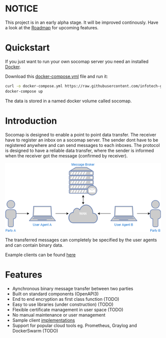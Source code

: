 # NOTICE

This project is in an early alpha stage.
It will be improved continously.
Have a look at the [Roadmap](https://github.com/infotech-gmbh/socomap/wiki/Roadmap) for upcoming
features.

# Quickstart

If you just want to run your own socomap server you need an installed [Docker](https://www.docker.com/get-started).

Download this [docker-compose.yml](https://github.com/infotech-gmbh/socomap-samples/blob/master/samples/server/docker-compose.yml) file and run it:

```sh
curl -o docker-compose.yml https://raw.githubusercontent.com/infotech-gmbh/socomap-samples/master/samples/server/docker-compose.yml
docker-compose up
```

The data is stored in a named docker volume called socomap.

# Introduction

Socomap is designed to enable a point to point data transfer.
The receiver have to register an inbox on a socomap server.
The sender dont have to be registered anywhere and can send
messages to each inboxes.
The protocol is designed to have a reliable data transfer, where
the sender is informed when the receiver got the message (confirmed by receiver).

![architecture image](docs/res/peer_to_peer_with_broker.png)

The transferred messages can completely be specified by the user agents and can contain binary data.

Example clients can be found [here](https://github.com/infotech-gmbh/socomap-samples)

# Features

* Aynchronous binary message transfer between two parties
* Built on standard components (OpenAPI3)
* End to end encryption as first class function (TODO)
* Easy to use libraries (under construction) (TODO)
* Flexible certificate management in user space (TODO)
* No manual maintenance or user management
* Sample client [implementations](https://github.com/infotech-gmbh/socomap-samples)
* Support for popular cloud tools eg. Prometheus, Graylog and DockerSwarm (TODO)

